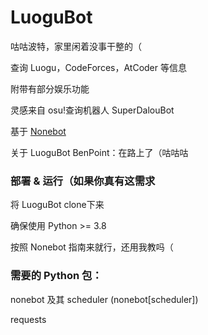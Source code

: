 # LuoguBot

咕咕波特，家里闲着没事干整的（



查询 Luogu，CodeForces，AtCoder 等信息

附带有部分娱乐功能

灵感来自 osu!查询机器人 SuperDalouBot

基于 [Nonebot](nonebot.cqp.moe)



关于 LuoguBot BenPoint：在路上了（咕咕咕



### 部署 & 运行（如果你真有这需求

将 LuoguBot clone下来

确保使用 Python >= 3.8

按照 Nonebot 指南来就行，还用我教吗（



### 需要的 Python 包：

nonebot 及其 scheduler (nonebot[scheduler])

requests

